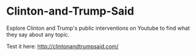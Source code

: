 # Clinton-and-Trump-Said
Explore Clinton and Trump's public interventions on Youtube to find what they say about any topic.

Test it here: http://clintonandtrumpsaid.com/

